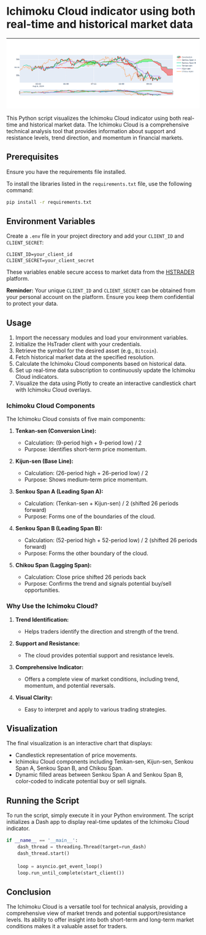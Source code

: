 
# Ichimoku Cloud indicator using both real-time and historical market data
![ichimoku cloud plot](img/ichimoku_live.png)

This Python script visualizes the Ichimoku Cloud indicator using both real-time and historical market data. The Ichimoku Cloud is a comprehensive technical analysis tool that provides information about support and resistance levels, trend direction, and momentum in financial markets.

## Prerequisites

Ensure you have the requirements file installed.

To install the libraries listed in the `requirements.txt` file, use the following command:

```sh
pip install -r requirements.txt
```

## Environment Variables

Create a `.env` file in your project directory and add your `CLIENT_ID` and `CLIENT_SECRET`:

```env
CLIENT_ID=your_client_id
CLIENT_SECRET=your_client_secret
```

These variables enable secure access to market data from the [HSTRADER](https://staging.hstrader.com/login) platform.

**Reminder:**
Your unique `CLIENT_ID` and `CLIENT_SECRET` can be obtained from your personal account on the platform. Ensure you keep them confidential to protect your data.

## Usage

1. Import the necessary modules and load your environment variables.
2. Initialize the HsTrader client with your credentials.
3. Retrieve the symbol for the desired asset (e.g., `Bitcoin`).
4. Fetch historical market data at the specified resolution.
5. Calculate the Ichimoku Cloud components based on historical data.
6. Set up real-time data subscription to continuously update the Ichimoku Cloud indicators.
7. Visualize the data using Plotly to create an interactive candlestick chart with Ichimoku Cloud overlays.
### Ichimoku Cloud Components

The Ichimoku Cloud consists of five main components:

1. **Tenkan-sen (Conversion Line):**
   - Calculation: (9-period high + 9-period low) / 2
   - Purpose: Identifies short-term price momentum.

2. **Kijun-sen (Base Line):**
   - Calculation: (26-period high + 26-period low) / 2
   - Purpose: Shows medium-term price momentum.

3. **Senkou Span A (Leading Span A):**
   - Calculation: (Tenkan-sen + Kijun-sen) / 2 (shifted 26 periods forward)
   - Purpose: Forms one of the boundaries of the cloud.

4. **Senkou Span B (Leading Span B):**
   - Calculation: (52-period high + 52-period low) / 2 (shifted 26 periods forward)
   - Purpose: Forms the other boundary of the cloud.

5. **Chikou Span (Lagging Span):**
   - Calculation: Close price shifted 26 periods back
   - Purpose: Confirms the trend and signals potential buy/sell opportunities.

### Why Use the Ichimoku Cloud?

1. **Trend Identification:**
   - Helps traders identify the direction and strength of the trend.

2. **Support and Resistance:**
   - The cloud provides potential support and resistance levels.

3. **Comprehensive Indicator:**
   - Offers a complete view of market conditions, including trend, momentum, and potential reversals.

4. **Visual Clarity:**
   - Easy to interpret and apply to various trading strategies.

## Visualization

The final visualization is an interactive chart that displays:

- Candlestick representation of price movements.
- Ichimoku Cloud components including Tenkan-sen, Kijun-sen, Senkou Span A, Senkou Span B, and Chikou Span.
- Dynamic filled areas between Senkou Span A and Senkou Span B, color-coded to indicate potential buy or sell signals.

## Running the Script

To run the script, simply execute it in your Python environment. The script initializes a Dash app to display real-time updates of the Ichimoku Cloud indicator.

```python
if __name__ == '__main__':
    dash_thread = threading.Thread(target=run_dash)
    dash_thread.start()

    loop = asyncio.get_event_loop()
    loop.run_until_complete(start_client())
```

## Conclusion

The Ichimoku Cloud is a versatile tool for technical analysis, providing a comprehensive view of market trends and potential support/resistance levels. Its ability to offer insight into both short-term and long-term market conditions makes it a valuable asset for traders.
